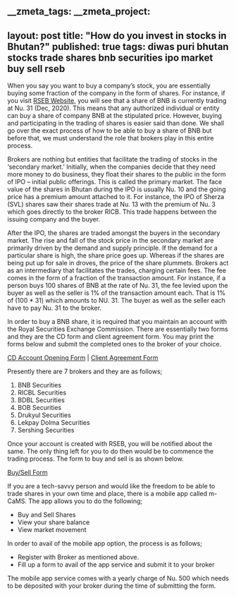 __zmeta_tags: 
__zmeta_project: 
---
layout: post
title: "How do you invest in stocks in Bhutan?"
published: true
tags: diwas puri bhutan stocks trade shares bnb securities ipo market buy sell rseb
---

When you say you want to buy a company’s stock, you are essentially buying some fraction of the company in the form of shares. For instance, if you visit [RSEB Website](https://rsebl.org.bt/), you will see that a share of BNB is currently trading at Nu. 31 (Dec, 2020). This means that any authorized individual or entity can buy a share of company BNB at the stipulated price. However, buying and participating in the trading of shares is easier said than done.  We shall go over the exact process of how to be able to buy a share of BNB but before that, we must understand the role that brokers play in this entire process.

Brokers are nothing but entities that facilitate the trading of stocks in the ‘secondary market.’ Initially, when the companies decide that they need more money to do business, they float their shares to the public in the form of IPO – initial public offerings. This is called the primary market. The face value of the shares in Bhutan during the IPO is usually Nu. 10 and the going price has a premium amount attached to it. For instance, the IPO of Sherza (SVL) shares saw their shares trade at Nu. 13 with the premium of Nu. 3 which goes directly to the broker RICB. This trade happens between the issuing company and the buyer. 

After the IPO, the shares are traded amongst the buyers in the secondary market. The rise and fall of the stock price in the secondary market are primarily driven by the demand and supply principle. If the demand for a particular share is high, the share price goes up. Whereas if the shares are being put up for sale in droves, the price of the share plummets. Brokers act as an intermediary that facilitates the trades, charging certain fees. The fee comes in the form of a fraction of the transaction amount. For instance, if a person buys 100 shares of BNB at the rate of Nu. 31, the fee levied upon the buyer as well as the seller is 1% of the transaction amount each. That is 1% of (100 * 31) which amounts to NU. 31. The buyer as well as the seller each have to pay Nu. 31 to the broker. 

In order to buy a BNB share, it is required that you maintain an account with the Royal Securities Exchange Commission. There are essentially two forms and they are the CD form and client agreement form. You may print the forms below and submit the completed ones to the broker of your choice.

[CD Account Opening Form](https://www.bnb.bt/wp-content/uploads/dld/FORMS/BNBL%20Securities/I.%20CD%20ACCOUNT%20OPENING%20FORM.pdf)   |       [Client Agreement Form](https://www.bnb.bt/wp-content/uploads/dld/FORMS/BNBL%20Securities/II.%20CLIENT%20AGREEMENT%20FORM.pdf)

Presently there are 7 brokers and they are as follows;

1. BNB Securities
2. RICBL Securities
3. BDBL Securities
4. BOB Securities
5. Drukyul Securities
6. Lekpay Dolma Securities
7. Sershing Securities


Once your account is created with RSEB, you will be notified about the same. The only thing left for you to do then would be to commence the trading process. The form to buy and sell is as shown below.

[Buy/Sell Form](https://www.bnb.bt/wp-content/uploads/dld/FORMS/BNBL%20Securities/III.%20Order_form.pdf)

If you are a tech-savvy person and would like the freedom to be able to trade shares in your own time and place, there is a mobile app called m-CaMS. The app allows you to do the following;

- Buy and Sell Shares
- View your share balance
- View market movement

In order to avail of the mobile app option, the process is as follows;

- Register with Broker as mentioned above.
- Fill up a form to avail of the app service and submit it to your broker

The mobile app service comes with a yearly charge of Nu. 500 which needs to be deposited with your broker during the time of submitting the form.